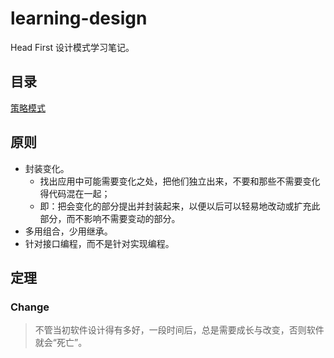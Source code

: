 # learning-design
Head First 设计模式学习笔记。

## 目录
[策略模式](https://github.com/appeondotnet/learning-design/tree/dudeping/src/Strategy)

## 原则
* 封装变化。
    - 找出应用中可能需要变化之处，把他们独立出来，不要和那些不需要变化得代码混在一起；
    - 即：把会变化的部分提出并封装起来，以便以后可以轻易地改动或扩充此部分，而不影响不需要变动的部分。
* 多用组合，少用继承。
* 针对接口编程，而不是针对实现编程。

## 定理
### Change
> 不管当初软件设计得有多好，一段时间后，总是需要成长与改变，否则软件就会“死亡”。
